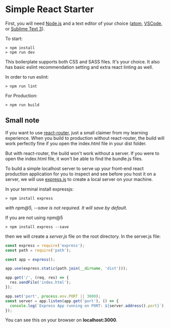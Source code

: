 # Simple React Starter

First, you will need [Node.js](https://nodejs.org/en/) and a text editor of your choice ([atom](https://atom.io/), [VSCode](https://code.visualstudio.com/), or [Sublime Text 3](https://www.sublimetext.com/3)).

To start:

```
> npm install
> npm run dev
```

This boilerplate supports both CSS and SASS files. It's your choice. It also has basic eslint recommendation setting and extra react linting as well.

In order to run eslint:

```
> npm run lint
```

For Production:

```
> npm run build
```

## Small note

If you want to use [react-router](https://github.com/ReactTraining/react-router), just a small claimer from my learning experience. When you build to production without react-router, the build will work perfectly fine if you open the index.html file in your dist folder.

But with react-router, the build won't work without a server. If you were to open the index.html file, it won't be able to find the bundle.js files.

To build a simple localhost server to serve up your front-end react production application for you to inspect and see before you host it on a server, we will use [express.js](https://expressjs.com/) to create a local server on your machine.

In your terminal install expressjs:

```
> npm install express
```
*with npm@5, --save is not required. It will save by default.*

If you are not using npm@5

```
> npm install express --save
```

then we will create a *server.js* file on the root directory.
In the server.js file:

```js
const express = require('express');
const path = require('path');

const app = express();

app.use(express.static(path.join(__dirname, 'dist')));

app.get('/', (req, res) => {
  res.sendFile('index.html');
});

app.set('port', process.env.PORT || 3000);
const server = app.listen(app.get('port'), () => {
  console.log(`Express App running on PORT: ${server.address().port}`);
});
```

You can see this on your browser on **localhost:3000**.